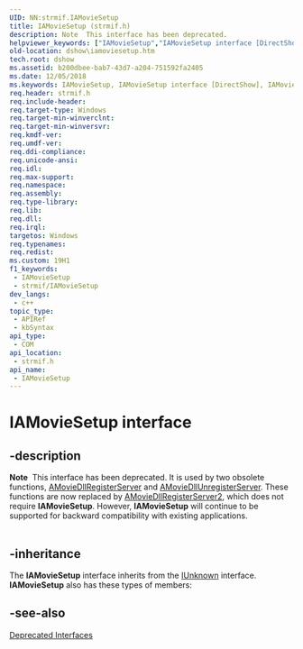 ```yaml
---
UID: NN:strmif.IAMovieSetup
title: IAMovieSetup (strmif.h)
description: Note  This interface has been deprecated.
helpviewer_keywords: ["IAMovieSetup","IAMovieSetup interface [DirectShow]","IAMovieSetup interface [DirectShow]","described","IAMovieSetupInterface","dshow.iamoviesetup","strmif/IAMovieSetup"]
old-location: dshow\iamoviesetup.htm
tech.root: dshow
ms.assetid: b200dbee-bab7-43d7-a204-751592fa2405
ms.date: 12/05/2018
ms.keywords: IAMovieSetup, IAMovieSetup interface [DirectShow], IAMovieSetup interface [DirectShow],described, IAMovieSetupInterface, dshow.iamoviesetup, strmif/IAMovieSetup
req.header: strmif.h
req.include-header: 
req.target-type: Windows
req.target-min-winverclnt: 
req.target-min-winversvr: 
req.kmdf-ver: 
req.umdf-ver: 
req.ddi-compliance: 
req.unicode-ansi: 
req.idl: 
req.max-support: 
req.namespace: 
req.assembly: 
req.type-library: 
req.lib: 
req.dll: 
req.irql: 
targetos: Windows
req.typenames: 
req.redist: 
ms.custom: 19H1
f1_keywords:
 - IAMovieSetup
 - strmif/IAMovieSetup
dev_langs:
 - c++
topic_type:
 - APIRef
 - kbSyntax
api_type:
 - COM
api_location:
 - strmif.h
api_name:
 - IAMovieSetup
---
```


# IAMovieSetup interface


## -description

<div class="alert"><b>Note</b>  This interface has been deprecated. It is used by two obsolete functions, <a href="/windows/desktop/DirectShow/amoviedllregisterserver">AMovieDllRegisterServer</a> and <a href="/windows/desktop/DirectShow/amoviedllunregisterserver">AMovieDllUnregisterServer</a>. These functions are now replaced by <a href="/windows/desktop/DirectShow/amoviedllregisterserver2">AMovieDllRegisterServer2</a>, which does not require <b>IAMovieSetup</b>. However, <b>IAMovieSetup</b> will continue to be supported for backward compatibility with existing applications.</div>
<div> </div>

## -inheritance

The <b>IAMovieSetup</b> interface inherits from the <a href="/windows/desktop/api/unknwn/nn-unknwn-iunknown">IUnknown</a> interface. <b>IAMovieSetup</b> also has these types of members:

## -see-also

<a href="/windows/desktop/DirectShow/deprecated-interfaces">Deprecated Interfaces</a>
